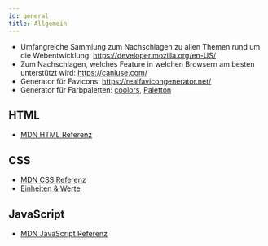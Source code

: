 ```yaml
---
id: general
title: Allgemein
---
```


- Umfangreiche Sammlung zum Nachschlagen zu allen Themen rund um die Webentwicklung: https://developer.mozilla.org/en-US/
- Zum Nachschlagen, welches Feature in welchen Browsern am besten unterstützt wird: https://caniuse.com/
- Generator für Favicons: https://realfavicongenerator.net/
- Generator für Farbpaletten: [coolors](https://coolors.co/), [Paletton](https://www.paletton.com/)

## HTML

- [MDN HTML Referenz](https://developer.mozilla.org/en-US/docs/Web/HTML/Element)

## CSS

- [MDN CSS Referenz](https://developer.mozilla.org/en-US/docs/Web/CSS/Reference)
- [Einheiten & Werte](https://developer.mozilla.org/en-US/docs/Learn/CSS/Building_blocks/Values_and_units)

<!--
- [Sass](https://sass-lang.com/) - Erweitert CSS um viele spannende Features und spart viel Schreibarbeit
- [Tailwind](https://tailwindcss.com/) - Liefert viele fertige CSS Klassen, die direkt im HTML benutzt werden können
- [Animate.css](https://animate.style/) - Schöne Animationen nur mit CSS
- Getting Started with CSS Grid: https://css-tricks.com/getting-started-css-grid/
- [Interactive CSS Grid Generator](https://grid.layoutit.com/)
- Perfekt zum Lernen von Flexbox: https://flexboxfroggy.com/
- A Complete Guide to Flexbox: https://css-tricks.com/snippets/css/a-guide-to-flexbox/
- Zur Specificity von Selektoren: https://developer.mozilla.org/en-US/docs/Web/CSS/Specificity
- [PostCSS](https://postcss.org/) für die automatische Transformation von CSS
-->

## JavaScript

- [MDN JavaScript Referenz](https://developer.mozilla.org/en-US/docs/Web/JavaScript)

<!--
- [JavaScript.info](https://javascript.info/)
-->
